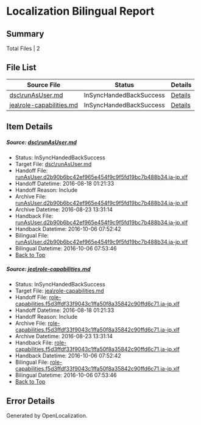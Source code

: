# <a name='report-top'></a> Localization Bilingual Report

## Summary
 Total Files | 2

## File List
 Source File | Status | Details 
 ----------- | ------ | ------- 
 [dsc\runAsUser.md](https://github.com/PowerShell/powerShell-Docs/blob/6477ae8575c83fc24150f9502515ff5b82bc8198/dsc/runAsUser.md) | InSyncHandedBackSuccess | [Details](#dbe2c1ca2fb7dd65b49876f3bee6752ec9a24d6b86)
 [jea\role-capabilities.md](https://github.com/PowerShell/powerShell-Docs/blob/81fd386d58576a8930093b4f18ce36a4ff6cecd0/jea/role-capabilities.md) | InSyncHandedBackSuccess | [Details](#a3dd4a217f5b1fd80e97adf802c65073ca015bbc187)

## Item Details
##### <a name='dbe2c1ca2fb7dd65b49876f3bee6752ec9a24d6b86'></a> Source: [dsc\runAsUser.md](https://github.com/PowerShell/powerShell-Docs/blob/6477ae8575c83fc24150f9502515ff5b82bc8198/dsc/runAsUser.md)
* Status: InSyncHandedBackSuccess
* Target File: [dsc\runAsUser.md](https://github.com/PowerShell/powerShell-Docs.ja-jp/blob/933ed8c9147e4e7af245afa969843ae93fa176a1/dsc/runAsUser.md)
* Handoff File: [runAsUser.d2b90b6bc42ef965e454f9c9f5fd19bc7b488b34.ja-jp.xlf](https://github.com/PowerShell/powerShell-Docs.handoff/blob/5052f790ddd5c10a3ed03b6a56ce4adce27dbd42/ol-handoff/PowerShell/powerShell-Docs.ja-jp/live/runAsUser.d2b90b6bc42ef965e454f9c9f5fd19bc7b488b34.ja-jp.xlf)
* Handoff Datetime: 2016-08-18 01:21:33
* Handoff Reason: Include
* Archive File: [runAsUser.d2b90b6bc42ef965e454f9c9f5fd19bc7b488b34.ja-jp.xlf](https://github.com/PowerShell/powerShell-Docs.handoff/blob/7335cf8b2afedab734cc61f060b2bc425c50d491/ol-archive/PowerShell/powerShell-Docs.ja-jp/live/runAsUser.d2b90b6bc42ef965e454f9c9f5fd19bc7b488b34.ja-jp.xlf)
* Archive Datetime: 2016-08-23 13:31:14
* Handback File: [runAsUser.d2b90b6bc42ef965e454f9c9f5fd19bc7b488b34.ja-jp.xlf](https://github.com/PowerShell/powerShell-Docs.handback/blob/df5333b349ed973ee574104a9ae599b9c41d2409/ol-handback/PowerShell/powerShell-Docs.ja-jp/live/runAsUser.d2b90b6bc42ef965e454f9c9f5fd19bc7b488b34.ja-jp.xlf)
* Handback Datetime: 2016-10-06 07:52:42
* Bilingual File: [runAsUser.d2b90b6bc42ef965e454f9c9f5fd19bc7b488b34.ja-jp.xlf](https://github.com/PowerShell/powerShell-Docs.handback/blob/df5333b349ed973ee574104a9ae599b9c41d2409/ol-handback/PowerShell/powerShell-Docs.ja-jp/live/runAsUser.d2b90b6bc42ef965e454f9c9f5fd19bc7b488b34.ja-jp.xlf)
* Bilingual Datetime: 2016-10-06 07:53:46
* [Back to Top](#report-top)

##### <a name='a3dd4a217f5b1fd80e97adf802c65073ca015bbc187'></a> Source: [jea\role-capabilities.md](https://github.com/PowerShell/powerShell-Docs/blob/81fd386d58576a8930093b4f18ce36a4ff6cecd0/jea/role-capabilities.md)
* Status: InSyncHandedBackSuccess
* Target File: [jea\role-capabilities.md](https://github.com/PowerShell/powerShell-Docs.ja-jp/blob/933ed8c9147e4e7af245afa969843ae93fa176a1/jea/role-capabilities.md)
* Handoff File: [role-capabilities.f5d3ffdf33f9043c1ffa50f8a35842c90ffd6c71.ja-jp.xlf](https://github.com/PowerShell/powerShell-Docs.handoff/blob/5052f790ddd5c10a3ed03b6a56ce4adce27dbd42/ol-handoff/PowerShell/powerShell-Docs.ja-jp/live/role-capabilities.f5d3ffdf33f9043c1ffa50f8a35842c90ffd6c71.ja-jp.xlf)
* Handoff Datetime: 2016-08-18 01:21:33
* Handoff Reason: Include
* Archive File: [role-capabilities.f5d3ffdf33f9043c1ffa50f8a35842c90ffd6c71.ja-jp.xlf](https://github.com/PowerShell/powerShell-Docs.handoff/blob/7335cf8b2afedab734cc61f060b2bc425c50d491/ol-archive/PowerShell/powerShell-Docs.ja-jp/live/role-capabilities.f5d3ffdf33f9043c1ffa50f8a35842c90ffd6c71.ja-jp.xlf)
* Archive Datetime: 2016-08-23 13:31:14
* Handback File: [role-capabilities.f5d3ffdf33f9043c1ffa50f8a35842c90ffd6c71.ja-jp.xlf](https://github.com/PowerShell/powerShell-Docs.handback/blob/df5333b349ed973ee574104a9ae599b9c41d2409/ol-handback/PowerShell/powerShell-Docs.ja-jp/live/role-capabilities.f5d3ffdf33f9043c1ffa50f8a35842c90ffd6c71.ja-jp.xlf)
* Handback Datetime: 2016-10-06 07:52:42
* Bilingual File: [role-capabilities.f5d3ffdf33f9043c1ffa50f8a35842c90ffd6c71.ja-jp.xlf](https://github.com/PowerShell/powerShell-Docs.handback/blob/df5333b349ed973ee574104a9ae599b9c41d2409/ol-handback/PowerShell/powerShell-Docs.ja-jp/live/role-capabilities.f5d3ffdf33f9043c1ffa50f8a35842c90ffd6c71.ja-jp.xlf)
* Bilingual Datetime: 2016-10-06 07:53:46
* [Back to Top](#report-top)


## Error Details

Generated by OpenLocalization.
